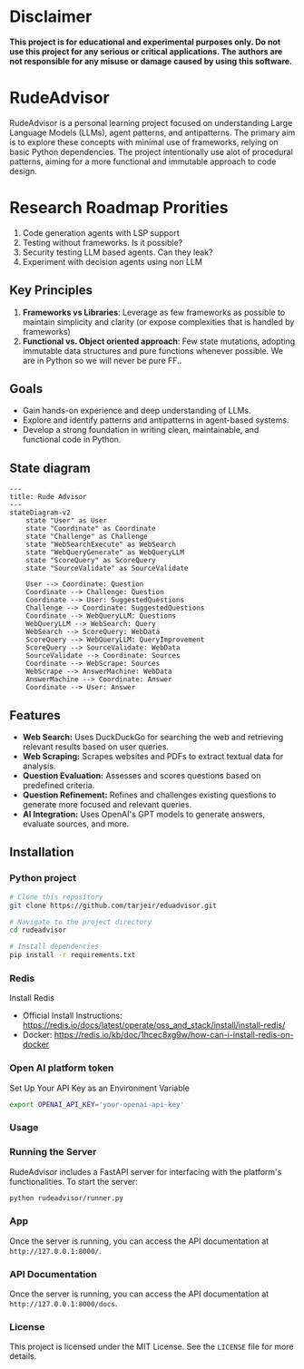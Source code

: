 # Disclaimer

**This project is for educational and experimental purposes only. Do not use this project for any serious or critical applications. The authors are not responsible for any misuse or damage caused by using this software.**

# RudeAdvisor

RudeAdvisor is a personal learning project focused on understanding Large Language Models (LLMs), agent patterns, and antipatterns. The primary aim is to explore these concepts with minimal use of frameworks, relying on basic Python dependencies. The project intentionally use alot of  procedural patterns, aiming for a more functional and immutable approach to code design. 

# Research Roadmap Prorities

1. Code generation agents with LSP support
2. Testing without frameworks. Is it possible? 
3. Security testing LLM based agents. Can they leak?
4. Experiment with decision agents using non LLM

## Key Principles
1. **Frameworks vs Libraries**: Leverage as few frameworks as possible to maintain simplicity and clarity (or expose complexities that is handled by frameworks)  
2. **Functional vs. Object oriented approach**: Few state mutations, adopting immutable data structures and pure functions whenever possible. We are in Python so we will never be pure FF..   

## Goals
- Gain hands-on experience and deep understanding of LLMs.
- Explore and identify patterns and antipatterns in agent-based systems.
- Develop a strong foundation in writing clean, maintainable, and functional code in Python.

## State diagram
```mermaid
---
title: Rude Advisor
---
stateDiagram-v2
    state "User" as User
    state "Coordinate" as Coordinate
    state "Challenge" as Challenge
    state "WebSearchExecute" as WebSearch
    state "WebQueryGenerate" as WebQueryLLM
    state "ScoreQuery" as ScoreQuery
    state "SourceValidate" as SourceValidate

    User --> Coordinate: Question
    Coordinate --> Challenge: Question
    Coordinate --> User: SuggestedQuestions
    Challenge --> Coordinate: SuggestedQuestions
    Coordinate --> WebQueryLLM: Questions
    WebQueryLLM --> WebSearch: Query
    WebSearch --> ScoreQuery: WebData
    ScoreQuery --> WebQueryLLM: QueryImprovement
    ScoreQuery --> SourceValidate: WebData
    SourceValidate --> Coordinate: Sources
    Coordinate --> WebScrape: Sources
    WebScrape --> AnswerMachine: WebData
    AnswerMachine --> Coordinate: Answer
    Coordinate --> User: Answer

```

## Features

- **Web Search:** Uses DuckDuckGo for searching the web and retrieving relevant results based on user queries.
- **Web Scraping:** Scrapes websites and PDFs to extract textual data for analysis.
- **Question Evaluation:** Assesses and scores questions based on predefined criteria.
- **Question Refinement:** Refines and challenges existing questions to generate more focused and relevant queries.
- **AI Integration:** Uses OpenAI's GPT models to generate answers, evaluate sources, and more.

## Installation

### Python project 

```bash
# Clone this repository
git clone https://github.com/tarjeir/eduadvisor.git

# Navigate to the project directory
cd rudeadvisor

# Install dependencies
pip install -r requirements.txt
```

### Redis

Install Redis

- Official Install Instructions: https://redis.io/docs/latest/operate/oss_and_stack/install/install-redis/
- Docker: https://redis.io/kb/doc/1hcec8xg9w/how-can-i-install-redis-on-docker

### Open AI platform token 

Set Up Your API Key as an Environment Variable

```sh
export OPENAI_API_KEY='your-openai-api-key'
```

### Usage

### Running the Server

RudeAdvisor includes a FastAPI server for interfacing with the platform's functionalities. To start the server:

```bash
python rudeadvisor/runner.py
```

### App

Once the server is running, you can access the API documentation at `http://127.0.0.1:8000/`.

### API Documentation

Once the server is running, you can access the API documentation at `http://127.0.0.1:8000/docs`.

### License

This project is licensed under the MIT License. See the `LICENSE` file for more details.

